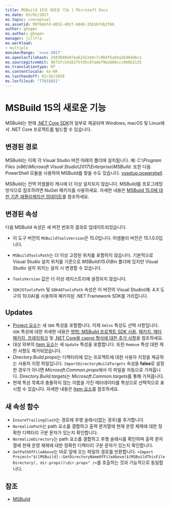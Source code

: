 ```yaml
---
title: MSBuild 15의 새로운 기능 | Microsoft Docs
ms.date: 03/01/2017
ms.topic: conceptual
ms.assetid: 9976b6fd-d052-4017-b848-35b5bf4b2f66
author: ghogen
ms.author: ghogen
manager: jillfra
ms.workload:
- multiple
monikerRange: '>=vs-2017'
ms.openlocfilehash: 2503040e074a62422d4c7c904f5ad3a2bd84d6c1
ms.sourcegitcommit: 96737c54162f5fd5c97adef9b2d86ccc660b2135
ms.translationtype: HT
ms.contentlocale: ko-KR
ms.lasthandoff: 02/26/2020
ms.locfileid: "77631031"
---
```

# <a name="whats-new-in-msbuild-15"></a>MSBuild 15의 새로운 기능

MSBuild는 현재 [.NET Core SDK](https://www.microsoft.com/net/download/core)의 일부로 제공되며 Windows, macOS 및 Linux에서 .NET Core 프로젝트를 빌드할 수 있습니다.

## <a name="changed-path"></a>변경된 경로

 MSBuild는 이제 각 Visual Studio 버전 아래의 폴더에 설치됩니다. 예: *C:\Program Files (x86)\Microsoft Visual Studio\2017\Enterprise\MSBuild*. 또한 다음 PowerShell 모듈을 사용하여 MSBuild를 찾을 수도 있습니다. [vssetup.powershell](https://github.com/Microsoft/vssetup.powershell).

 MSBuild는 전역 어셈블리 캐시에 더 이상 설치되지 않습니다. MSBuild를 프로그래밍 방식으로 참조하려면 NuGet 패키지를 사용하세요. 자세한 내용은 [MSBuild 15.0에 대한 기존 애플리케이션 업데이트](../msbuild/updating-an-existing-application.md)를 참조하세요.

## <a name="changed-properties"></a>변경된 속성

 다음 MSBuild 속성은 새 버전 번호의 결과로 업데이트되었습니다.

- 이 도구 버전의 `MSBuildToolsVersion`은 15.0입니다. 어셈블리 버전은 15.1.0.0입니다.

- `MSBuildToolsPath`는 더 이상 고정된 위치를 포함하지 않습니다. 기본적으로 Visual Studio 설치 위치를 기준으로 *MSBuild\15.0\Bin* 폴더에 있지만 Visual Studio 설치 위치는 설치 시 변경할 수 있습니다.

- `ToolsVersion` 값은 더 이상 레지스트리에 설정되지 않습니다.

- `SDK35ToolsPath` 및 `SDK40ToolsPath` 속성은 이 버전의 Visual Studio(예: 4.X 도구의 10.0A)를 사용하여 패키지된 .NET Framework SDK를 가리킵니다.

## <a name="updates"></a>Updates

- [Project 요소](../msbuild/project-element-msbuild.md)는 새 `SDK` 특성을 포함합니다. 이제 `Xmlns` 특성도 선택 사항입니다. `SDK` 특성에 대한 자세한 내용은 [방법: MSBuild 프로젝트 SDK 사용](../msbuild/how-to-use-project-sdk.md), [패키지, 메타패키지, 프레임워크](/dotnet/core/packages) 및 [.NET Core용 csproj 형식에 대한 추가 사항](/dotnet/core/tools/csproj)을 참조하세요.
- 대상 외부의 [Item 요소](../msbuild/item-element-msbuild.md)는 새 `Update` 특성을 포함합니다. 또한 `Remove` 특성 대한 제한 사항도 제거되었습니다.
- *Directory.Build.props*는 디렉터리에 있는 프로젝트에 대한 사용자 지정을 제공하는 사용자 지정 파일입니다. `ImportDirectoryBuildTargets` 속성을 **false**로 설정한 경우가 아니면 *Microsoft.Common.props*에서 이 파일을 자동으로 가져옵니다. *Directory.Build.targets*는 *Microsoft.Common.targets*를 통해 가져옵니다.
- 현재 특성 목록과 충돌하지 않는 이름을 가진 메타데이터를 특성으로 선택적으로 표시할 수 있습니다. 자세한 내용은 [Item 요소](../msbuild/item-element-msbuild.md)를 참조하세요.

## <a name="new-property-functions"></a>새 속성 함수

- `EnsureTrailingSlash`는 경로에 후행 슬래시(없는 경우)를 추가합니다.
- `NormalizePath`는 path 요소를 결합하고 출력 문자열에 현재 운영 체제에 대한 정확한 디렉터리 구분 문자가 있는지 확인합니다.
- `NormalizeDirectory`는 path 요소를 결합하고 후행 슬래시를 확인하며 출력 문자열에 현재 운영 체제에 대한 정확한 디렉터리 구분 문자가 있는지 확인합니다.
- `GetPathOfFileAbove`는 바로 앞에 오는 파일의 경로를 반환합니다. `<Import Project="$([MSBuild]::GetDirectoryNameOfFileAbove($(MSBuildThisFileDirectory), dir.props))\dir.props" />`를 호출하는 것과 기능적으로 동일합니다.

## <a name="see-also"></a>참조

- [MSBuild](../msbuild/msbuild.md)
